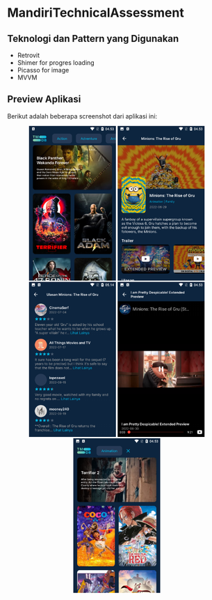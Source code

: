 # MandiriTechnicalAssessment


## Teknologi dan Pattern yang Digunakan

- Retrovit
- Shimer for progres loading 
- Picasso for image
- MVVM

## Preview Aplikasi

Berikut adalah beberapa screenshot dari aplikasi ini:

<div align="center">
  <img src="https://raw.githubusercontent.com/RendhikaAditya/MandiriTechnicalAssessment/master/ss_home.png" width="200" alt="Preview Aplikasi">
  <img src="https://raw.githubusercontent.com/RendhikaAditya/MandiriTechnicalAssessment/master/ss_detail_mv.png" width="200" alt="Preview Aplikasi">  
  <img src="https://raw.githubusercontent.com/RendhikaAditya/MandiriTechnicalAssessment/master/ss_ulasan.png" width="200" alt="Preview Aplikasi"> 
  <img src="https://raw.githubusercontent.com/RendhikaAditya/MandiriTechnicalAssessment/master/ss_yt_view.png" width="200" alt="Preview Aplikasi">
  <img src="https://raw.githubusercontent.com/RendhikaAditya/MandiriTechnicalAssessment/master/ss_home_gendre.png" width="200" alt="Preview Aplikasi">  
</div>
